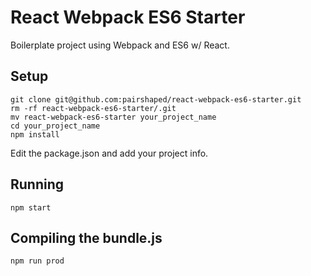 # React Webpack ES6 Starter

Boilerplate project using Webpack and ES6 w/ React.

## Setup

```
git clone git@github.com:pairshaped/react-webpack-es6-starter.git
rm -rf react-webpack-es6-starter/.git
mv react-webpack-es6-starter your_project_name
cd your_project_name
npm install
```

Edit the package.json and add your project info.

## Running

```
npm start
```

## Compiling the bundle.js

```
npm run prod
```
